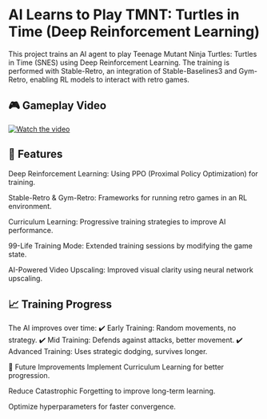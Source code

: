 # AI Learns to Play TMNT: Turtles in Time (Deep Reinforcement Learning)
This project trains an AI agent to play Teenage Mutant Ninja Turtles: Turtles in Time (SNES) using Deep Reinforcement Learning. The training is performed with Stable-Retro, an integration of Stable-Baselines3 and Gym-Retro, enabling RL models to interact with retro games.

## 🎮 Gameplay Video
[![Watch the video](https://img.youtube.com/vi/UyWwZyTSadM/maxresdefault.jpg)](https://www.youtube.com/watch?v=UyWwZyTSadM)

## 🚀 Features
Deep Reinforcement Learning: Using PPO (Proximal Policy Optimization) for training.

Stable-Retro & Gym-Retro: Frameworks for running retro games in an RL environment.

Curriculum Learning: Progressive training strategies to improve AI performance.

99-Life Training Mode: Extended training sessions by modifying the game state.

AI-Powered Video Upscaling: Improved visual clarity using neural network upscaling.

## 📈 Training Progress
The AI improves over time:
✔️ Early Training: Random movements, no strategy.
✔️ Mid Training: Defends against attacks, better movement.
✔️ Advanced Training: Uses strategic dodging, survives longer.

📌 Future Improvements
Implement Curriculum Learning for better progression.

Reduce Catastrophic Forgetting to improve long-term learning.

Optimize hyperparameters for faster convergence.
